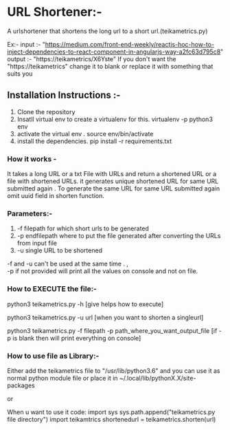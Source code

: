 # URL Shortener:-

A urlshortener that shortens the long url to a short url.(teikametrics.py)

Ex:- 
input :- "https://medium.com/front-end-weekly/reactjs-hoc-how-to-inject-dependencies-to-react-component-in-angularjs-way-a2fc63d795c8"
output :- "https://teikametrics/X6Yste"
If you don't want the "https://teikametrics" change it to blank or replace it with something that suits you



## Installation Instructions :-
1. Clone the repository
2. Insatll virtual env to create a virtualenv for this.
	virtualenv -p python3 env
3. activate the virtual env .
	source env/bin/activate
4. install the dependencies.
	pip install -r requirements.txt
	
### How it works -
It takes a long URL or a txt File with URLs and return a shortened URL or a file with shortened URLs.
it generates unique shortened URL for same URL submitted again . To generate the same URL for same URL submitted again omit uuid field in shorten function.


### Parameters:-
1. -f filepath for which short urls to be generated
2. -p endfilepath where to put the file generated after converting the URLs from input file
3. -u single URL to be shortened

-f and -u can't be used  at the same time . ,  
-p if not provided will print all the values on console and not on file.


### How to EXECUTE the file:-
python3 teikametrics.py -h [give helps how to execute]

python3 teikametrics.py -u url [when you want to shorten a singleurl]

python3 teikametrics.py -f filepath -p path_where_you_want_output_file [if -p is blank then will print everything on console]

### How to use file as Library:-
Either add the teikametrics file to "/usr/lib/python3.6" and you can use it as normal python module file or place it in
~/.local/lib/pythonX.X/site-packages

or 

When u want to use it code:
import sys
sys.path.append("teikametrics.py file directory")
import teikamtrics
shortenedurl = teikametrics.shorten(url)
